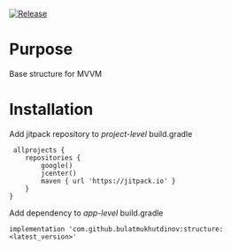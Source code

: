 [![Release](https://jitpack.io/v/BulatMukhutdinov/structure.svg)](https://jitpack.io/#BulatMukhutdinov/structure)

# Purpose
Base structure for MVVM

# Installation

Add jitpack repository to *project-level* build.gradle
```
 allprojects {
    repositories {
        google()
        jcenter()
        maven { url 'https://jitpack.io' }
    }
}
```

Add dependency to *app-level* build.gradle

```
implementation 'com.github.bulatmukhutdinov:structure:<latest_version>'
```
